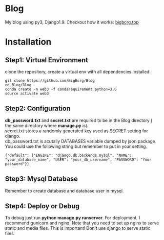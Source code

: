 # Blog
My blog using py3, Django1.9. Checkout how it works: [bigborg.top](http://www.bigborg.top)

# Installation
## Step1: Virtual Environment  
clone the repository, create a virtual env with all dependencies installed.

```buildoutcfg
git clone https://github.com/BigBorg/Blog
cd Blog/Blog
conda create -n web3 -f condarequirement python=3.6
source activate web3
```

## Step2: Configuration  
**db_password.txt** and **secret.txt** are required to be in the Blog directory ( the same directory where **manage.py** is).  
secret.txt stores a randomly generated key used as SECRET setting for django.  
db_password.txt is acutally DATABASES variable dumped by json package. You could use the following string but remember to put in your setting.
```buildoutcfg
{"default": {"ENGINE": "django.db.backends.mysql", "NAME": "your_database_name", "USER": "your_db_username", "PASSWORD": "Your password"}}
``` 

## Step3: Mysql Database  
Remember to create database and database user in mysql.

## Step4: Deploy or Debug  
To debug just run **python manage.py runserver**. For deployment, I recommend gunicorn and nginx. Note that you need to set up nginx to serve static and media files. This is important! Don't use django to serve static files.